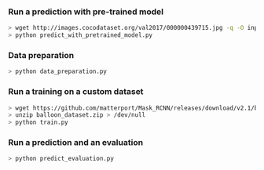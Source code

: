 ### Run a prediction with pre-trained model

```bash
> wget http://images.cocodataset.org/val2017/000000439715.jpg -q -O input.jpg
> python predict_with_pretrained_model.py
```

### Data preparation

```bash
> python data_preparation.py
```


### Run a training on a custom dataset

```bash
> wget https://github.com/matterport/Mask_RCNN/releases/download/v2.1/balloon_dataset.zip
> unzip balloon_dataset.zip > /dev/null
> python train.py
```

### Run a prediction and an evaluation

```bash
> python predict_evaluation.py
```